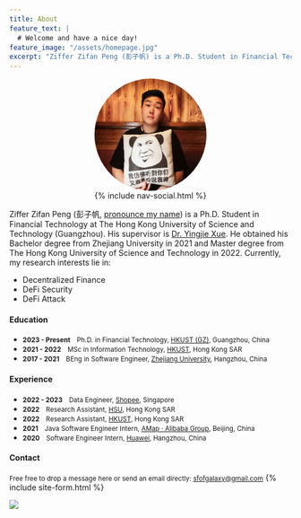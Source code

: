 ```yaml
---
title: About
feature_text: |
  # Welcome and have a nice day!
feature_image: "/assets/homepage.jpg"
excerpt: "Ziffer Zifan Peng (彭子帆) is a Ph.D. Student in Financial Technology at HKUST(GZ). His supervisor is Dr. Xue. He obtained his Bachelor degree from Zhejiang University in 2021 and Master degree from The Hong Kong University of Science and Technology in 2022. Currently, my research interests lie in Decentralized Finance, Decentralized Options, DeFi Attack."
---
```


<img src="/assets/avatar.jpg" style="width:200px;height:200px;border-radius:50%;display: block; margin-left: auto;margin-right: auto; " alt="">

<div style="text-align: center;">
{% include nav-social.html %}
</div>

Ziffer Zifan Peng (彭子帆, [pronounce my name](https://translate.google.com/?sl=zh-CN&tl=en&text=%E5%BD%AD%E5%AD%90%E5%B8%86&op=translate&hl=zh-CN)) is a Ph.D. Student in Financial Technology at The Hong Kong University of Science and Technology (Guangzhou). His supervisor is [Dr. Yingjie Xue](https://yingjiexue-brown.github.io/). He obtained his Bachelor degree from Zhejiang University in 2021 and Master degree from The Hong Kong University of Science and Technology in 2022.
Currently, my research interests lie in: 
<ul>
<li>Decentralized Finance</li>
<li>DeFi Security</li>
<li>DeFi Attack</li>
</ul>


<!-- {% include button.html text="Fork it" icon="github" link="https://github.com/daviddarnes/alembic" color="#0366d6" %} {% include button.html text="Buy me a coffee ☕️" link="https://buymeacoffee.com/daviddarnes#support" color="#f68140" %} {% include button.html text="Tweet it" icon="twitter" link="https://twitter.com/intent/tweet/?url=https://alembic.darn.es&text=Alembic%20-%20A%20Jekyll%20boilerplate%20theme&via=DavidDarnes" color="#0d94e7" %} {% include button.html text="Install Alembic ⚗️" link="https://github.com/daviddarnes/alembic#installation" %} -->
#### Education

- <small>**2023 - Present**　Ph.D. in Financial Technology, [HKUST (GZ)](https://hkust-gz.edu.cn/), Guangzhou, China</small>
- <small>**2021 - 2022**　MSc in Information Technology, [HKUST](https://hkust.edu.hk/), Hong Kong SAR</small>
- <small>**2017 - 2021**　BEng in Software Engineer, [Zhejiang University](https://www.zju.edu.cn/english/), Hangzhou, China</small>

#### Experience

- <small>**2022 - 2023**　Data Engineer, [Shopee](https://shopee.com/index.html), Singapore</small>
- <small>**2022**　Research Assistant, [HSU](https://scm.hsu.edu.hk/hk/aboutus/faculty/56), Hong Kong SAR</small>
- <small>**2022**　Research Assistant, [HKUST](https://sosc.hkust.edu.hk/people/wenjuan-zheng), Hong Kong SAR</small>
- <small>**2021**　Java Software Engineer Intern, [AMap · Alibaba Group](https://www.alibabagroup.com/en-US), Beijing, China</small>
- <small>**2020**　Software Engineer Intern, [Huawei](https://www.huawei.com/en/), Hangzhou, China</small>

#### Contact
<small>Free free to drop a message here or send an email directly: <sfofgalaxy@gmail.com></small>
{% include site-form.html %}


<a href="https://clustrmaps.com/site/1bvqh" title="Visit tracker"><img src="//www.clustrmaps.com/map_v2.png?d=2ben3YzveUZsxGlDN7qE3EglP2r1PUu78IZ4eUw6rFU&cl=ffffff"></a>
